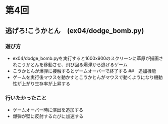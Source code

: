 # 第4回
## 逃げろ!こうかとん　(ex04/dodge_bomb.py)
### 遊び方
- ex04/dodge_bomb.pyを実行すると1600x900のスクリーンに草原が描画されこうかとんを移動させ、飛び回る爆弾から逃げるゲーム
- こうかとんが爆弾に接触するとゲームオーバーで終了する
##　追加機能
- ゲームを実行後マウスを動かすとこうかとんがマウスで動くようになり機動性が上がり生存率が上昇する
### 行いたかったこと
- ゲームオーバー時に演出を追加する
- 爆弾が壁に反射するたびに加速する